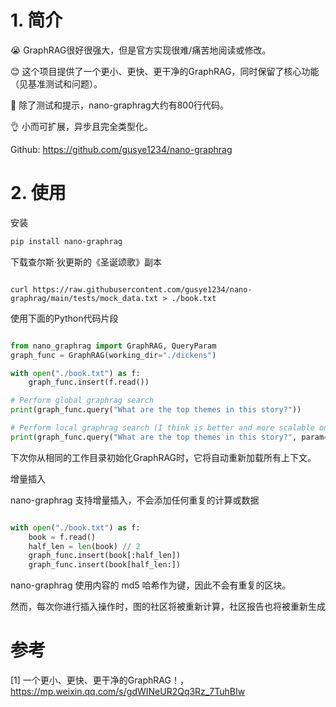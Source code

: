 # 1. 简介

😭 GraphRAG很好很强大，但是官方实现很难/痛苦地阅读或修改。

😊 这个项目提供了一个更小、更快、更干净的GraphRAG，同时保留了核心功能（见基准测试和问题）。 

🎁 除了测试和提示，nano-graphrag大约有800行代码。 

👌 小而可扩展，异步且完全类型化。

Github: https://github.com/gusye1234/nano-graphrag

# 2. 使用

安装

```bash
pip install nano-graphrag
```

下载查尔斯·狄更斯的《圣诞颂歌》副本

```text

curl https://raw.githubusercontent.com/gusye1234/nano-graphrag/main/tests/mock_data.txt > ./book.txt
```

使用下面的Python代码片段

```python

from nano_graphrag import GraphRAG, QueryParam
graph_func = GraphRAG(working_dir="./dickens")

with open("./book.txt") as f:
    graph_func.insert(f.read())

# Perform global graphrag search
print(graph_func.query("What are the top themes in this story?"))

# Perform local graphrag search (I think is better and more scalable one)
print(graph_func.query("What are the top themes in this story?", param=QueryParam(mode="local")))
```

下次你从相同的工作目录初始化GraphRAG时，它将自动重新加载所有上下文。

增量插入 

nano-graphrag 支持增量插入，不会添加任何重复的计算或数据

```python

with open("./book.txt") as f:
    book = f.read()
    half_len = len(book) // 2
    graph_func.insert(book[:half_len])
    graph_func.insert(book[half_len:])
```

nano-graphrag 使用内容的 md5 哈希作为键，因此不会有重复的区块。

然而，每次你进行插入操作时，图的社区将被重新计算，社区报告也将被重新生成

# 参考

[1] 一个更小、更快、更干净的GraphRAG！，https://mp.weixin.qq.com/s/gdWINeUR2Qq3Rz_7TuhBIw